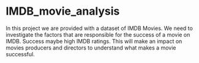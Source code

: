 # IMDB_movie_analysis
In this project we are provided with a dataset of IMDB Movies. We need to investigate the factors that are responsible for the success of a movie on IMDB. Success maybe high IMDB ratings. This will make an impact on movies producers and directors to understand what makes a movie successful.
